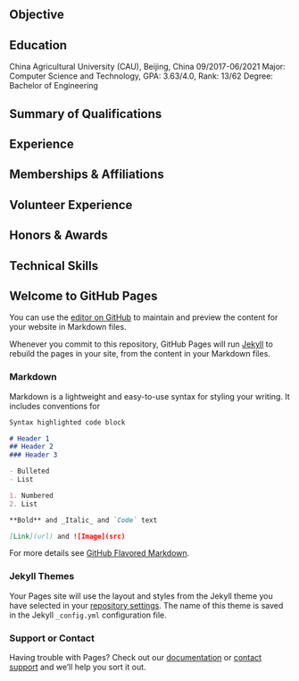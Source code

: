 ## Objective

## Education                                                                                      
China Agricultural University (CAU), Beijing, China                                        09/2017-06/2021
Major: Computer Science and Technology, GPA: 3.63/4.0, Rank: 13/62
Degree: Bachelor of Engineering

## Summary of Qualifications

## Experience                                                                                 

## Memberships & Affiliations

## Volunteer Experience

## Honors & Awards                                                                                          

## Technical Skills


## Welcome to GitHub Pages

You can use the [editor on GitHub](https://github.com/leaving-voider/lujiaZhong.github.io/edit/gh-pages/index.md) to maintain and preview the content for your website in Markdown files.

Whenever you commit to this repository, GitHub Pages will run [Jekyll](https://jekyllrb.com/) to rebuild the pages in your site, from the content in your Markdown files.

### Markdown

Markdown is a lightweight and easy-to-use syntax for styling your writing. It includes conventions for

```markdown
Syntax highlighted code block

# Header 1
## Header 2
### Header 3

- Bulleted
- List

1. Numbered
2. List

**Bold** and _Italic_ and `Code` text

[Link](url) and ![Image](src)
```

For more details see [GitHub Flavored Markdown](https://guides.github.com/features/mastering-markdown/).

### Jekyll Themes

Your Pages site will use the layout and styles from the Jekyll theme you have selected in your [repository settings](https://github.com/leaving-voider/lujiaZhong.github.io/settings). The name of this theme is saved in the Jekyll `_config.yml` configuration file.

### Support or Contact

Having trouble with Pages? Check out our [documentation](https://docs.github.com/categories/github-pages-basics/) or [contact support](https://support.github.com/contact) and we’ll help you sort it out.
